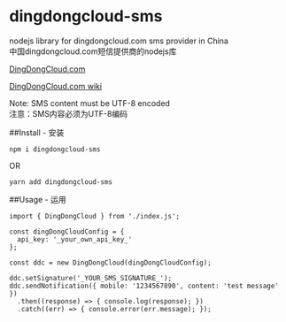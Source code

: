 # dingdongcloud-sms
nodejs library for dingdongcloud.com sms provider in China  
中国dingdongcloud.com短信提供商的nodejs库


[DingDongCloud.com](https://www.dingdongcloud.com)

[DingDongCloud.com wiki](https://www.dingdongcloud.com/wiki/v1/attention/)


Note: SMS content must be UTF-8 encoded  
注意：SMS内容必须为UTF-8编码


##Install - 安装

```shell script
npm i dingdongcloud-sms  
```
OR 
```shell script
yarn add dingdongcloud-sms  
```

##Usage - 运用

```ecmascript 6
import { DingDongCloud } from './index.js';

const dingDongCloudConfig = {
  api_key: '_your_own_api_key_'
};

const ddc = new DingDongCloud(dingDongCloudConfig);

ddc.setSignature('_YOUR_SMS_SIGNATURE_');
ddc.sendNotification({ mobile: '1234567890', content: 'test message' })
  .then((response) => { console.log(response); })
  .catch((err) => { console.error(err.message); });
```
